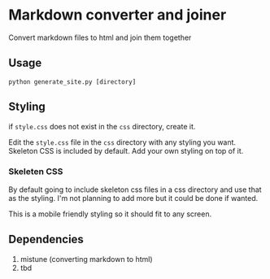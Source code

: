 # Markdown converter and joiner

Convert markdown files to html and join them together 

## Usage
`python generate_site.py [directory]`

## Styling
if `style.css` does not exist in the `css` directory, create it.

Edit the `style.css` file in the `css` directory with any styling you want. Skeleton CSS is included by default. Add your own styling on top of it.

### Skeleten CSS
By default going to include skeleton css files in a css directory and use that as the styling. I'm not planning to add more but it could be done if wanted.

This is a mobile friendly styling so it should fit to any screen.

## Dependencies
1. mistune (converting markdown to html)
2. tbd
